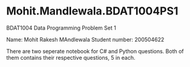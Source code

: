 # Mohit.Mandlewala.BDAT1004PS1
BDAT1004 Data Programming Problem Set 1

Name: Mohit Rakesh MAndlewala
Student number: 200504622

There are two seperate notebook for C# and Python questions. Both of them contains their respective questions, 5 in each.
